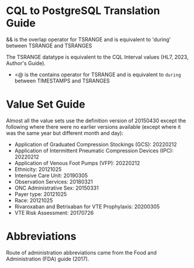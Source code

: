 # CQL to PostgreSQL Translation Guide
&& is the overlap operator for TSRANGE and is equivalent to 'during' between TSRANGE and TSRANGES

The TSRANGE datatype is equivalent to the CQL Interval values (HL7, 2023, Author's Guide).
- <@ is the contains operator for TSRANGE and is equivalent to `during` between TIMESTAMPS and TSRANGES

# Value Set Guide
Almost all the value sets use the definition version of 20150430 except the following where there were no earlier versions available 
(except where it was the same year but different month and day):
- Application of Graduated Compression Stockings (GCS): 20220212
- Application of Intermittent Pneumatic Compression Devices (IPC): 20220212
- Application of Venous Foot Pumps (VFP): 20220212
- Ethnicity: 20121025
- Intensive Care Unit: 20190305
- Observation Services: 20180321
- ONC Administrative Sex: 20150331
- Payer type: 20121025
- Race: 20121025
- Rivaroxaban and Betrixaban for VTE Prophylaxis: 20200305
- VTE Risk Assessment: 20170726

# Abbreviations
Route of administration abbreviations came from the Food and Administration (FDA) guide (2017).
